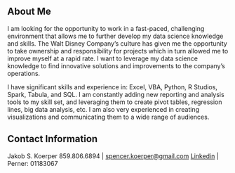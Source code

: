 ## About Me

I am looking for the opportunity to work in a fast-paced, challenging environment that allows me to further develop my data science knowledge and skills. The Walt Disney Company’s culture has given me the opportunity to take ownership and responsibility for projects which in turn allowed me to improve myself at a rapid rate. I want to leverage my data science knowledge to find innovative solutions and improvements to the company’s operations. 

I have significant skills and experience in: Excel, VBA,  Python, R Studios, Spark, Tabula, and SQL. I am constantly adding new reporting and analysis tools to my skill set, and leveraging them to create pivot tables, regression lines, big data analysis, etc. I am also very experienced in creating visualizations and communicating them to a wide range of audiences.

## Contact Information

Jakob S. Koerper 859.806.6894 | spencer.koerper@gmail.com [Linkedin](https://www.linkedin.com/in/jakobkoerper/) | Perner: 01183067
